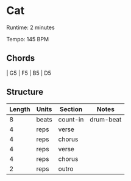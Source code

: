 Cat
===

Runtime: 2 minutes

Tempo: 145 BPM

Chords
------

| G5 | F5 | B5 | D5

Structure
---------

| Length | Units | Section      | Notes     |
|--------|-------|--------------|-----------|
| 8      | beats | count-in     | drum-beat |
| 4      | reps  | verse        |           |
| 4      | reps  | chorus       |           |
| 4      | reps  | verse        |           |
| 4      | reps  | chorus       |           |
| 2      | reps  | outro        |           |
